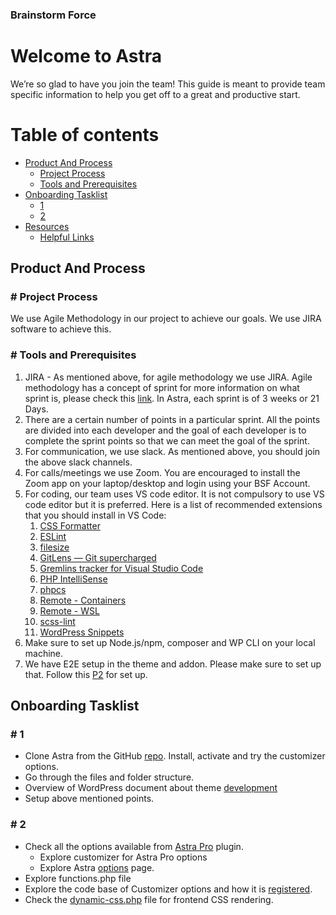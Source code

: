 ### Brainstorm Force

Welcome to **Astra**
====================

We’re so glad to have you join the team! This guide is meant to provide team specific information to help you get off to a great and productive start.

# Table of contents

   * [Product And Process](#product-and-process)
      * [Project Process](#-project-process)
      * [Tools and Prerequisites](#-tools-and-prerequisites)
   * [Onboarding Tasklist](#onboarding-tasklist)
      * [1](#-1)
      * [2](#-2)
   * [Resources](#resources)
      * [Helpful Links](#-helpful-links)

## Product And Process

### # Project Process

We use Agile Methodology in our project to achieve our goals. We use JIRA software to achieve this.

### # Tools and Prerequisites

1. JIRA - As mentioned above, for agile methodology we use JIRA. Agile methodology has a concept of sprint for more information on what sprint is, please check this [link](https://www.atlassian.com/agile/scrum/sprints). In Astra, each sprint is of 3 weeks or 21 Days.
2. There are a certain number of points in a particular sprint. All the points are divided into each developer and the goal of each developer is to complete the sprint points so that we can meet the goal of the sprint.
3. For communication, we use slack. As mentioned above, you should join the above slack channels.
4. For calls/meetings we use Zoom. You are encouraged to install the Zoom app on your laptop/desktop and login using your BSF Account.
5. For coding, our team uses VS code editor. It is not compulsory to use VS code editor but it is preferred. Here is a list of recommended extensions that you should install in VS Code:
    1. [CSS Formatter](https://marketplace.visualstudio.com/items?itemName=aeschli.vscode-css-formatter)
    2. [ESLint](https://marketplace.visualstudio.com/items?itemName=dbaeumer.vscode-eslint)
    3. [filesize](https://marketplace.visualstudio.com/items?itemName=mkxml.vscode-filesize)
    4. [GitLens — Git supercharged](https://marketplace.visualstudio.com/items?itemName=eamodio.gitlens)
    5. [Gremlins tracker for Visual Studio Code](https://marketplace.visualstudio.com/items?itemName=nhoizey.gremlins)
    6. [PHP IntelliSense](https://marketplace.visualstudio.com/items?itemName=felixfbecker.php-intellisense)
    7. [phpcs](https://marketplace.visualstudio.com/items?itemName=ikappas.phpcs)
    8. [Remote - Containers](https://marketplace.visualstudio.com/items?itemName=ms-vscode-remote.remote-containers)
    9. [Remote - WSL](https://marketplace.visualstudio.com/items?itemName=ms-vscode-remote.remote-wsl)
    10. [scss-lint](https://marketplace.visualstudio.com/items?itemName=adamwalzer.scss-lint)
    11. [WordPress Snippets](https://marketplace.visualstudio.com/items?itemName=wordpresstoolbox.wordpress-toolbox)
6. Make sure to set up Node.js/npm, composer and WP CLI on your local machine.
7. We have E2E setup in the theme and addon. Please make sure to set up that. Follow this [P2](https://product-testing.sharkz.in/2021/07/21/introduction-e2e-tests/) for set up.

## Onboarding Tasklist

### # 1

* Clone Astra from the GitHub [repo](https://github.com/brainstormforce/astra). Install, activate and try the customizer options.
* Go through the files and folder structure.
* Overview of WordPress document about theme [development](https://codex.wordpress.org/Theme_Development)
* Setup above mentioned points.

### # 2

* Check all the options available from [Astra Pro](https://github.com/brainstormforce/astra-addon) plugin.
    * Explore customizer for Astra Pro options
    * Explore Astra [options](https://share.bsf.io/6quYJYxK) page.
* Explore functions.php file
* Explore the code base of Customizer options and how it is [registered](https://github.com/brainstormforce/astra/blob/next-release/inc/customizer/class-astra-customizer.php).
* Check the [dynamic-css.php](https://github.com/brainstormforce/astra/blob/next-release/inc/class-astra-dynamic-css.php) file for frontend CSS rendering.
